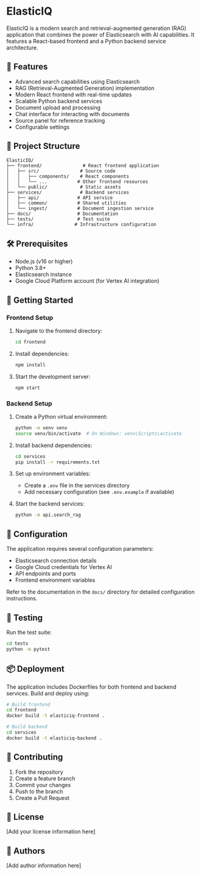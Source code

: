 # ElasticIQ

ElasticIQ is a modern search and retrieval-augmented generation (RAG) application that combines the power of Elasticsearch with AI capabilities. It features a React-based frontend and a Python backend service architecture.

## 🚀 Features

- Advanced search capabilities using Elasticsearch
- RAG (Retrieval-Augmented Generation) implementation
- Modern React frontend with real-time updates
- Scalable Python backend services
- Document upload and processing
- Chat interface for interacting with documents
- Source panel for reference tracking
- Configurable settings

## 📁 Project Structure

```
ElasticIQ/
├── frontend/               # React frontend application
│   ├── src/               # Source code
│   │   ├── components/    # React components
│   │   └── ...           # Other frontend resources
│   └── public/            # Static assets
├── services/              # Backend services
│   ├── api/              # API service
│   ├── common/           # Shared utilities
│   └── ingest/           # Document ingestion service
├── docs/                 # Documentation
├── tests/                # Test suite
└── infra/               # Infrastructure configuration
```

## 🛠️ Prerequisites

- Node.js (v16 or higher)
- Python 3.8+
- Elasticsearch instance
- Google Cloud Platform account (for Vertex AI integration)

## 🚀 Getting Started

### Frontend Setup

1. Navigate to the frontend directory:
   ```bash
   cd frontend
   ```

2. Install dependencies:
   ```bash
   npm install
   ```

3. Start the development server:
   ```bash
   npm start
   ```

### Backend Setup

1. Create a Python virtual environment:
   ```bash
   python -m venv venv
   source venv/bin/activate  # On Windows: venv\Scripts\activate
   ```

2. Install backend dependencies:
   ```bash
   cd services
   pip install -r requirements.txt
   ```

3. Set up environment variables:
   - Create a `.env` file in the services directory
   - Add necessary configuration (see `.env.example` if available)

4. Start the backend services:
   ```bash
   python -m api.search_rag
   ```

## 🔧 Configuration

The application requires several configuration parameters:

- Elasticsearch connection details
- Google Cloud credentials for Vertex AI
- API endpoints and ports
- Frontend environment variables

Refer to the documentation in the `docs/` directory for detailed configuration instructions.

## 🧪 Testing

Run the test suite:

```bash
cd tests
python -m pytest
```

## 📦 Deployment

The application includes Dockerfiles for both frontend and backend services. Build and deploy using:

```bash
# Build frontend
cd frontend
docker build -t elasticiq-frontend .

# Build backend
cd services
docker build -t elasticiq-backend .
```

## 🤝 Contributing

1. Fork the repository
2. Create a feature branch
3. Commit your changes
4. Push to the branch
5. Create a Pull Request

## 📄 License

[Add your license information here]

## 👥 Authors

[Add author information here]
